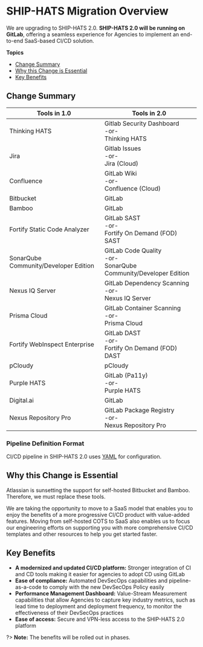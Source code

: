 # SHIP-HATS Migration Overview

We are upgrading to SHIP-HATS 2.0. **SHIP-HATS 2.0 will be running on GitLab**, offering a seamless experience for Agencies to implement an end-to-end SaaS-based CI/CD solution.

**Topics**
- [Change Summary](#change-summary)
- [Why this Change is Essential](#why-this-change-is-essential)
- [Key Benefits](#key-benefits)

## Change Summary

<!--![Tools](tools.png)-->

|Tools in 1.0|Tools in 2.0|
|---|---|
|Thinking HATS|Gitlab Security Dashboard<br>-or-<br>Thinking HATS	
|Jira|Gitlab Issues<br>-or-<br>Jira (Cloud)|
|Confluence|GitLab Wiki<br>-or-<br>Confluence (Cloud)|
|Bitbucket|GitLab|
|Bamboo|GitLab|
|Fortify Static Code Analyzer|GitLab SAST<br>-or-<br>Fortify On Demand (FOD) SAST|
|SonarQube Community/Developer Edition|GitLab Code Quality <br>-or-<br>SonarQube Community/Developer Edition|
|Nexus IQ Server| GitLab Dependency Scanning<br>-or-<br>Nexus IQ Server
|Prisma Cloud|GitLab Container Scanning<br>-or-<br>Prisma Cloud|
|Fortify WebInspect Enterprise|GitLab DAST<br>-or-<br>Fortify On Demand (FOD) DAST|
|pCloudy |pCloudy |
|Purple HATS|GitLab (Pa11y)<br>-or-<br>Purple HATS
|Digital.ai|GitLab|
|Nexus Repository Pro|GitLab Package Registry <br>-or-<br>Nexus Repository Pro

<!--
| **Tools** | **Change** |
| --- | --- |
| <ul><li>Bitbucket</li><li>Bamboo</li><li>Digital.ai</li></ul> | <br><br><br>GitLab |  
| <ul><li>Fortify SCA</li><li>WebInspect</li></ul> | <br><br>SaaS-based Fortify on-demand |  
|<ul><li>Jira </li><li>Confluence </li></ul>|<br><br>SaaS-based Jira & Confluence|
| <ul><li>Nexus IQ </li><li>Nexus Repository Pro </li><li>pCloudy Test Farm </li><li>SonarQube </li><li>Prisma Cloud </li></ul> | <br><br><br><br><br>No change |  
-->
### Pipeline Definition Format

CI/CD pipeline in SHIP-HATS 2.0 uses [YAML](https://en.wikipedia.org/wiki/YAML) for configuration. 

## Why this Change is Essential
Atlassian is sunsetting the support for self-hosted Bitbucket and Bamboo. Therefore, we must replace these tools.  

We are taking the opportunity to move to a SaaS model that enables you to enjoy the benefits of a more progressive CI/CD product with value-added features. Moving from self-hosted COTS to SaaS also enables us to focus our engineering efforts on supporting you with more comprehensive CI/CD templates and other resources to help you get started faster.

## Key Benefits

- **A modernized and updated CI/CD platform:** Stronger integration of CI and CD tools making it easier for agencies to adopt CD using GitLab 
- **Ease of compliance:** Automated DevSecOps capabilities and pipeline-as-a-code to comply with the new DevSecOps Policy easily 
- **Performance Management Dashboard:** Value-Stream Measurement capabilities that allow Agencies to capture key industry metrics, such as lead time to deployment and deployment frequency, to monitor the effectiveness of their DevSecOps practices 
- **Ease of access:** Secure and VPN-less access to the SHIP-HATS 2.0 platform  

?> **Note:** The benefits will be rolled out in phases.

<!--
## Features

- Saas with in-country hosting
- Progressive and timely product roadmap and support
- Ease of compliance
- Dashboarding Capabilities for DORA Metrics and Security Findings
- One-time migration


-->
